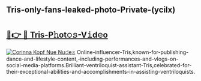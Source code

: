 ## Tris-only-fans​-leaked-photo​-Private-(ycilx)


# <h2><a href="https://mediaupload.pro?title=Tris&ref=git">🔗👉 🔴 Tris-P𝚑ot𝚘𝚜-V𝚒d𝚎o</a></h2>

[![Corinna Kopf Nue Nu𝚍e𝚜](https://i.imgur.com/0qMVB7G.gif)](https://mediaupload.pro?title=Tris&ref=git)
Online-influencer-Tris,known-for-publishing-dance-and-lifestyle-content,-including-performances-and-vlogs-on-social-media-platforms.Brilliant-ventriloquist-assistant-Tris,celebrated-for-their-exceptional-abilities-and-accomplishments-in-assisting-ventriloquists.  